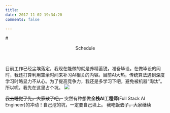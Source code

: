 ```yaml
---
title:
date: 2017-11-02 19:34:20
comments: false

---
```


#<center>Schedule</center>

<br>

目前工作已经尘埃落定，我现在能做的就是养精蓄锐，准备毕设。在做毕设的同时，我还打算利用空余时间来补习AI相关的内容。目前AI大热，传统算法遇到深度学习时略显力不从心。为了提高竞争力，我还是多学习下吧，避免被机器“淘汰”。所以呢，我先在这里占个坑。
![](http://oofx6tpf6.bkt.clouddn.com/17-11-3/35039818.jpg)

~~我去睡觉了先，大家散了吧。~~
突然有种想做**全栈AI工程师**(Full Stack AI Engineer)的冲动！自己挖的坑，一定要自己填上。
~~我吃饭去了，大家继续~~